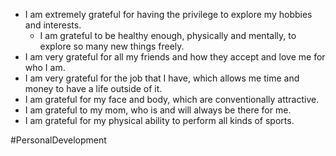 - I am extremely grateful for having the privilege to explore my hobbies and interests.
	- I am grateful to be healthy enough, physically and mentally, to explore so many new things freely.
- I am very grateful for all my friends and how they accept and love me for who I am.
- I am very grateful for the job that I have, which allows me time and money to have a life outside of it.
- I am grateful for my face and body, which are conventionally attractive.
- I am grateful to my mom, who is and will always be there for me.
- I am grateful for my physical ability to perform all kinds of sports.


#PersonalDevelopment 